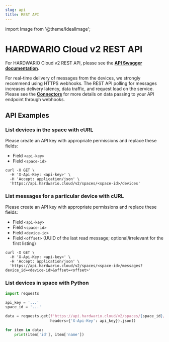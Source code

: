 ```yaml
---
slug: api
title: REST API
---
```

import Image from '@theme/IdealImage';

# HARDWARIO Cloud v2 REST API

For HARDWARIO Cloud v2 REST API, please see the [**API Swagger documentation**](https://api.hardwario.cloud/v2/documentation/).

For real-time delivery of messages from the devices, we strongly recommend using HTTPS webhooks. The REST API polling for messages increases delivery latency, data traffic, and request load on the service. Please see the [**Connectors**](connectors.md) for more details on data passing to your API endpoint through webhooks.

## API Examples

### List devices in the space with cURL

Please create an API key with appropriate permissions and replace these fields:

* Field `<api-key>`
* Field `<space-id>`

```
curl -X GET \
  -H 'X-Api-Key: <api-key>' \
  -H 'Accept: application/json' \
  'https://api.hardwario.cloud/v2/spaces/<space-id>/devices'
```

### List messages for a particular device with cURL

Please create an API key with appropriate permissions and replace these fields:

* Field `<api-key>`
* Field `<space-id>`
* Field `<device-id>`
* Field `<offset>` (UUID of the last read message; optional/irrelevant for the first listing)

```
curl -X GET \
  -H 'X-Api-Key: <api-key>' \
  -H 'Accept: application/json' \
  'https://api.hardwario.cloud/v2/spaces/<space-id>/messages?device_id=<device-id>&offset=<offset>'
```

### List devices in space with Python

```python
import requests

api_key = '...'
space_id = '...'

data = requests.get(f'https://api.hardwario.cloud/v2/spaces/{space_id}/devices?limit=500',
                    headers={'X-Api-Key': api_key}).json()

for item in data:
    print(item['id'], item['name'])
```
